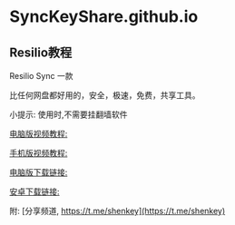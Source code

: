 # SyncKeyShare.github.io

## Resilio教程

Resilio Sync 一款

比任何网盘都好用的，安全，极速，免费，共享工具。

小提示: 使用时,不需要挂翻墙软件

[电脑版视频教程:](http://dd.ma/McOWkjT5)

[手机版视频教程:](https://youtu.be/atoN-GFBLwc)

[电脑版下载链接:](https://resilio.com/individuals/)

<a href="/src/course/apk/Resilio Sync_v2.6.4_apkpure.com.apk" target="_blank">安卓下载链接:</a>

附: [分享频道, https://t.me/shenkey](https://t.me/shenkey)